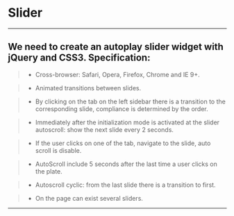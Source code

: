 
Slider
=================== 
-----
We need to create an autoplay slider widget with jQuery and CSS3.
Specification:
------------- 
> - Cross-browser: Safari, Opera, Firefox, Chrome and IE 9+.

> - Animated transitions between slides.

> - By clicking on the tab on the left sidebar there is a transition to the corresponding slide, compliance is determined by the order.

> - Immediately after the initialization mode is activated at the slider autoscroll: show the next slide every 2 seconds.

> - If the user clicks on one of the tab, navigate to the slide, auto scroll is disable.

> - AutoScroll include 5 seconds after the last time a user clicks on the plate.

> - Autoscroll cyclic: from the last slide there is a transition to first.

> - On the page can exist several sliders.

 ------- 
